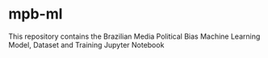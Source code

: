 # mpb-ml
This repository contains the Brazilian Media Political Bias Machine Learning Model, Dataset and Training Jupyter Notebook
